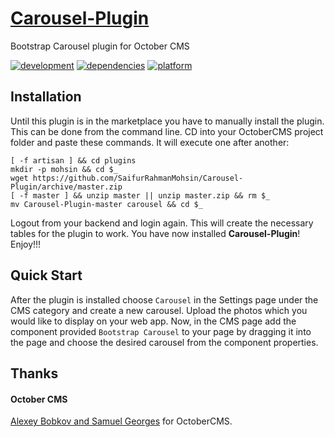 # [Carousel-Plugin](https://github.com/SaifurRahmanMohsin/Carousel-Plugin) #
Bootstrap Carousel plugin for October CMS

[![development](https://img.shields.io/badge/State-Development-red.svg)](https://img.shields.io/badge/State-Development-red.svg)
[![dependencies](https://img.shields.io/badge/Dependencies-Twitter%20Bootstrap-green.svg)](https://img.shields.io/badge/Dependencies-Twitter%20Bootstrap-green.svg)
[![platform](https://img.shields.io/badge/platform-OctoberCMS-orange.svg)](https://img.shields.io/badge/platform-OctoberCMS-orange.svg)

## Installation ##

Until this plugin is in the marketplace you have to manually install the plugin. This can be done from the command line. CD into your OctoberCMS project folder and paste these commands. It will execute one after another:
```
[ -f artisan ] && cd plugins
mkdir -p mohsin && cd $_
wget https://github.com/SaifurRahmanMohsin/Carousel-Plugin/archive/master.zip
[ -f master ] && unzip master || unzip master.zip && rm $_
mv Carousel-Plugin-master carousel && cd $_

```
Logout from your backend and login again. This will create the necessary tables for the plugin to work. You have now installed **Carousel-Plugin**! Enjoy!!!

## Quick Start ##
After the plugin is installed choose `Carousel` in the Settings page under the CMS category and create a new carousel. Upload the photos which you would like to display on your web app. Now, in the CMS page add the component provided `Bootstrap Carousel` to your page by dragging it into the page and choose the desired carousel from the component properties.

## Thanks ##

#### October CMS ####
[Alexey Bobkov and Samuel Georges](http://octobercms.com) for OctoberCMS.